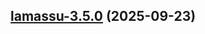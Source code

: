 
<a name="lamassu-3.5.0"></a>
## [lamassu-3.5.0](https://github.com/lamassuiot/lamassu-helm/compare/lamassu-3.4.0...lamassu-3.5.0) (2025-09-23)

